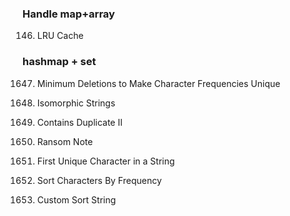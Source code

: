 ### Handle map+array
146. LRU Cache


### hashmap + set
1647. Minimum Deletions to Make Character Frequencies Unique





205. Isomorphic Strings
219. Contains Duplicate II
383. Ransom Note
387. First Unique Character in a String
451. Sort Characters By Frequency
791. Custom Sort String